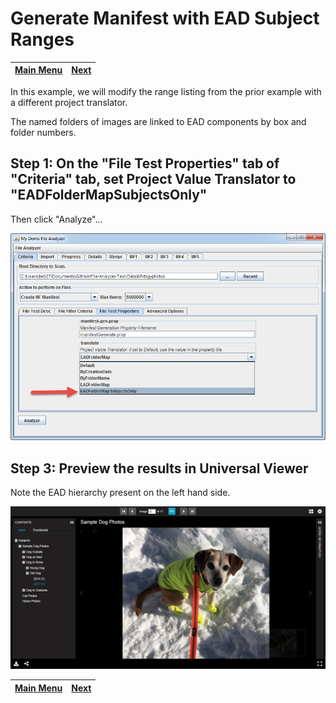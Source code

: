 # Generate Manifest with EAD Subject Ranges

[Main Menu](README.md) | [Next](code.md) 
------------------------- | ------------------------- 

In this example, we will modify the range listing from the prior example with a different project translator.  

The named folders of images are linked to EAD components by box and folder numbers.

## Step 1: On the "File Test Properties" tab of "Criteria" tab, set Project Value Translator to "EADFolderMapSubjectsOnly"

Then click "Analyze"...

![Screenshot](tutorial-screenshots/fad6.png)

## Step 3: Preview the results in Universal Viewer

Note the EAD hierarchy present on the left hand side.

![Screenshot](tutorial-screenshots/uv6.png)

[Main Menu](README.md) | [Next](code.md) 
------------------------- | ------------------------- 
